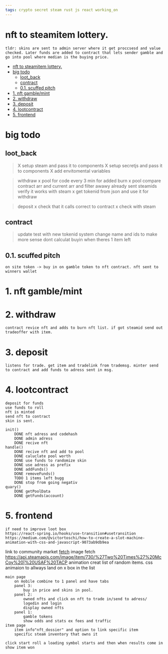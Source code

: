 ```yaml
---
tags: crypto secret steam rust js react working_on
---
```

# nft to steamitem lottery.
```
tldr: skins are sent to admin server where it get proccsesd and value checked. Later funds are added to contract that lets sender gamble and go into pool where median is the buying price.
```

- [nft to steamitem lottery.](#nft-to-steamitem-lottery)
- [big todo](#big-todo)
  - [loot_back](#loot_back)
  - [contract](#contract)
  - [0.1. scuffed pitch](#01-scuffed-pitch)
- [1. nft gamble/mint](#1-nft-gamblemint)
- [2. withdraw](#2-withdraw)
- [3. deposit](#3-deposit)
- [4. lootcontract](#4-lootcontract)
- [5. frontend](#5-frontend)

# big todo
## loot_back
> X setup steam and pass it to components
> X setup secretjs and pass it to components
    X add envitomental variables

> withdraw
    x pool for code every 3 min for added burn
    x    pool compare contract arr and current arr and filter awawy already sent steamids
    verify it works with steam
    x get tokenid from json and use it for withdraw

> deposit
    x check that it calls correct to contract
    x check with steam
## contract
> update test with new tokenid system
> change name and ids to make more sense
> dont calculat buyin when theres 1 item left

## 0.1. scuffed pitch
    on site token -> buy in on gamble token to nft contract. nft sent to winners wallet
# 1. nft gamble/mint

# 2. withdraw
    contract revice nft and adds to burn nft list. if got steamid send out tradeoffer with item.
# 3. deposit
    listens for trade. get item and tradelink from trademsg. minter send to contract and add funds to adress sent in msg.
# 4. lootcontract
    deposit for funds
    use funds to roll
    nft is minted 
    send nft to contract
    skin is sent.

    init()
        DONE nft adress and codehash
        DONE admin adress
        DONE recive nft
    handle()
        DONE recive nft and add to pool
        DONE caluclate pool worth
        DONE use funds to randomize skin
        DONE use adress as prefix
        DONE addFunds()
        DONE removeFunds()
        TODO 1 items left bugg
        DONE stop from going negativ
    quary()
        DONE getPoolData
        DONE getFunds(account)

# 5. frontend
```
if need to improve loot box
https://react-spring.io/hooks/use-transition#usetransition
https://medium.com/@victortoschi/how-to-create-a-slot-machine-animation-with-css-and-javascript-9073ab9db9ea
```    

link to community market [fetch](https://steamcommunity.com/market/priceoverview/?appid=730&currency=1&market_hash_name=%27Two%20Times%27%20McCoy%20|%20USAF%20TACP) 
image fetch https://api.steamapis.com/image/item/730/%27Two%20Times%27%20McCoy%20|%20USAF%20TACP
animation creat list of random items. css animaion to allways land on x box in the list
```
main page
    on mobile combine to 1 panel and have tabs
    panel 3:
        buy in price and skins in pool.
    panel 2:
        owned nfts and click on nft to trade in/send to adress/
        logedin and login
        display owned nfts
    panel 1:
        gamble tokens
        show odds and stats ex fees and traffic
item page
    item info"nft_dossier" and option to link specific item
    specific steam inventory that owns it
    
click start roll a loading symbol starts and then when results come in show item won
```